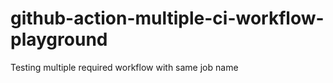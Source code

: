 # github-action-multiple-ci-workflow-playground

Testing multiple required workflow with same job name
